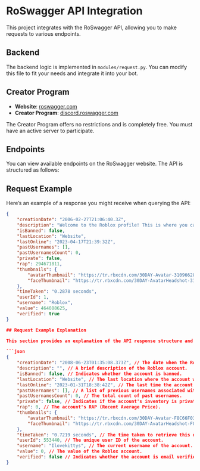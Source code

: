 # RoSwagger API Integration

This project integrates with the RoSwagger API, allowing you to make requests to various endpoints.

## Backend

The backend logic is implemented in `modules/request.py`. You can modify this file to fit your needs and integrate it into your bot.

## Creator Program

- **Website**: [roswagger.com](https://roswagger.com)
- **Creator Program**: [discord.roswagger.com](https://discord.roswagger.com)

The Creator Program offers no restrictions and is completely free. You must have an active server to participate.

## Endpoints

You can view available endpoints on the RoSwagger website. The API is structured as follows:


## Request Example

Here’s an example of a response you might receive when querying the API:

```json
{
    "creationDate": "2006-02-27T21:06:40.3Z",
    "description": "Welcome to the Roblox profile! This is where you can check out the newest items in the catalog, and get a jumpstart on exploring and building on our Imagination Platform. If you want news on updates to the Roblox platform, or great new experiences to play with friends, check out blog.roblox.com. Please note, this is an automated account. If you need to reach Roblox for any customer service needs find help at www.roblox.com/help",
    "isBanned": false,
    "lastLocation": "Website",
    "lastOnline": "2023-04-17T21:39:32Z",
    "pastUsernames": [],
    "pastUsernamesCount": 0,
    "private": false,
    "rap": 294671811,
    "thumbnails": {
        "avatarThumbnail": "https://tr.rbxcdn.com/30DAY-Avatar-310966282D3529E36976BF6B07B1DC90-Png/420/420/Avatar/Png/noFilter",
        "faceThumbnail": "https://tr.rbxcdn.com/30DAY-AvatarHeadshot-310966282D3529E36976BF6B07B1DC90-Png/420/420/AvatarHeadshot/Png/noFilter"
    },
    "timeTaken": "0.2878 seconds",
    "userId": 1,
    "username": "Roblox",
    "value": 464088625,
    "verified": true
}

## Request Example Explanation

This section provides an explanation of the API response structure and its fields for easier understanding and usage.

```json
{
    "creationDate": "2008-06-23T01:35:08.373Z", // The date when the Roblox account was created.
    "description": "", // A brief description of the Roblox account.
    "isBanned": false, // Indicates whether the account is banned.
    "lastLocation": "Website", // The last location where the account was active.
    "lastOnline": "2023-01-31T18:38:42Z", // The last time the account was online.
    "pastUsernames": [], // A list of previous usernames associated with the account.
    "pastUsernamesCount": 0, // The total count of past usernames.
    "private": false, // Indicates if the account's inventory is private.
    "rap": 0, // The account's RAP (Recent Average Price).
    "thumbnails": {
        "avatarThumbnail": "https://tr.rbxcdn.com/30DAY-Avatar-F8C66F037ACED3B0255AEBFD956E492C-Png/420/420/Avatar/Png/noFilter", // The URL for the avatar thumbnail.
        "faceThumbnail": "https://tr.rbxcdn.com/30DAY-AvatarHeadshot-F8C66F037ACED3B0255AEBFD956E492C-Png/420/420/AvatarHeadshot/Png/noFilter" // The URL for the face thumbnail.
    },
    "timeTaken": "0.7219 seconds", // The time taken to retrieve this data.
    "userId": 553440, // The unique user ID of the account.
    "username": "Ilovekittys", // The current username of the account.
    "value": 0, // The value of the Roblox account.
    "verified": false // Indicates whether the account is email verified.
}

